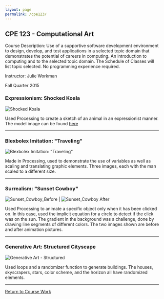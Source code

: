 ```yaml
---
layout: page
permalink: /cpe123/
---
```


**CPE 123 - Computational Art**
-------------------------------

Course Description: Use of a supportive software development environment to design, develop, and test applications in a selected topic domain that demonstrates the potential of careers in computing. An introduction to computing and to the selected topic domain. The Schedule of Classes will list topic selected. No programming experience required.

Instructor: Julie Workman

Fall Quarter 2015

### Expressionism: Shocked Koala

![Shocked Koala](https://jonscott20.github.io/Files/cpe123/Shocked_Koala.jpg)

Used Processing to create a sketch of an animal in an expressionist manner. The model image can be found [here](https://www.pinterest.com/pin/548313323358956118/)

------------

### Blexbolex Imitation: "Traveling"

![Blexbolex Imitation: "Traveling"](https://jonscott20.github.io/Files/cpe123/BlexbolexImitation_Traveling_Salesman.jpg)

Made in Processing, used to demonstrate the use of variables as well as scaling and translating graphic elements. Three images, each with the man scaled to a different size.

------------

### Surrealism: "Sunset Cowboy"

![Sunset_Cowboy_Before](https://jonscott20.github.io/Files/cpe123/SurrealismBefore.jpg) | 
![Sunset_Cowboy After](https://jonscott20.github.io/Files/cpe123/SurrealismAfter.jpg)

Used Processing to animate a specific object only when it has been clicked on. In this case, used the implicit equation for a circle to detect if the click was on the sun. The gradient in the background was a challenge, done by drawing line segments of different colors. The two images shown are before and after animation pictures.

--------

### Generative Art: Structured Cityscape

![Generative Art - Structured](https://jonscott20.github.io/Files/cpe123/RandomCityScape.png)

Used loops and a randomizer function to generate buildings. The houses, skyscrapers, stars, color scheme, and the horizon all have randomized elements.

----------

[Return to Course Work](https://jonscott20.github.io/course_work/)
